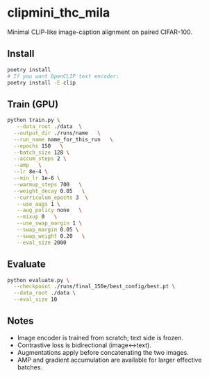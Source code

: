 # clipmini_thc_mila

Minimal CLIP-like image-caption alignment on paired CIFAR-100.

## Install
```bash
poetry install
# If you want OpenCLIP text encoder:
poetry install -E clip
```

## Train (GPU)
```bash
python train.py \
   --data_root ./data  \
  --output_dir ./runs/name   \
  --run_name name_for_this_run   \
  --epochs 150   \
  --batch_size 128 \
  --accum_steps 2 \
  --amp   \
  --lr 8e-4 \
  --min_lr 1e-6 \
  --warmup_steps 700   \
  --weight_decay 0.05   \
  --curriculum_epochs 3  \
   --use_augs 1 \
   --aug_policy none   \
   --mixup 0   \
   --use_swap_margin 1 \
   --swap_margin 0.05 \
   --swap_weight 0.20   \
   --eval_size 2000

```

## Evaluate
```bash
python evaluate.py \
  --checkpoint ./runs/final_150e/best_config/best.pt \
  --data_root ./data \
  --eval_size 10

```

## Notes
- Image encoder is trained from scratch; text side is frozen.
- Contrastive loss is bidirectional (image↔text).
- Augmentations apply before concatenating the two images.
- AMP and gradient accumulation are available for larger effective batches.
